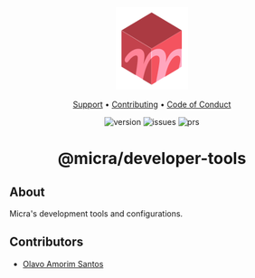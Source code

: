<p align="center">
  <img src="https://raw.githubusercontent.com/micrajs/.github/latest/assets/micra-logo.png" />
</p>

<p align="center">
  <a href="https://github.com/micrajs/.github/blob/latest/SUPPORT.md">Support</a> •
  <a href="https://github.com/micrajs/.github/blob/latest/CONTRIBUTING.md">Contributing</a> •
  <a href="https://github.com/micrajs/.github/blob/latest/CODE_OF_CONDUCT.md">Code of Conduct</a>
</p>

<p align="center">
  <img alt="version" src="https://img.shields.io/npm/v/@micra/developer-tools?color=%23F3626C&logo=npm" />
  <img alt="issues" src="https://img.shields.io/github/issues-search/micrajs/community?color=%23F3626C&label=Issues&logo=github&query=label%3A%22Project%3A%20developer-tools%22" />
  <img alt="prs" src="https://img.shields.io/github/issues-pr/micrajs/developer-tools?color=%23F3626C&label=Pull%20requests&logo=github" />
</p>

<h1 align="center">@micra/developer-tools</h1>

## About

Micra's development tools and configurations.

## Contributors

- [Olavo Amorim Santos](https://github.com/olavoasantos)
